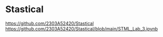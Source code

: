 # Stastical
https://github.com/2303A52420/Stastical
https://github.com/2303A52420/Stastical/blob/main/STML_Lab_3.ipynb

